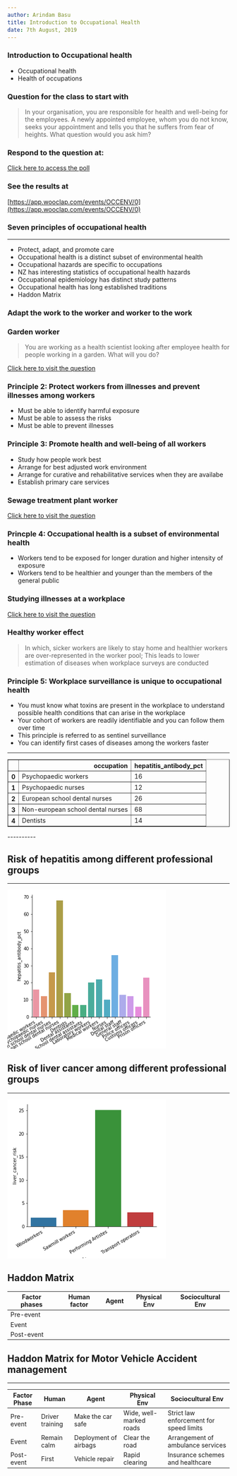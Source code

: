 ```yaml
---
author: Arindam Basu
title: Introduction to Occupational Health
date: 7th August, 2019
---
```


### Introduction to Occupational health

- Occupational health 
- Health of occupations

### Question for the class to start with

> In your organisation, you are responsible for health and well-being for the employees. A newly appointed employee, whom you do not know, seeks your appointment and tells you that he suffers from fear of heights. What question would you ask him?

### Respond to the question at:

[Click here to access the poll](https://www.wooclap.com/OCCENV)

[](https://app.wooclap.com/OCCENV)

### See the results at

[https://app.wooclap.com/events/OCCENV/0](https://app.wooclap.com/events/OCCENV/0)

### Seven principles of occupational health

--------

- Protect, adapt, and promote care
- Occupational health is a distinct subset of environmental health
- Occupational hazards are specific to occupations
- NZ has interesting statistics of occupational health hazards
- Occupational epidemiology has distinct study patterns
- Occupational health has long established traditions
- Haddon Matrix

### Adapt the work to the worker and worker to the work

### Garden worker
> You are working as a health scientist looking after employee health for people working in a garden. What will you do?

[Click here to visit the question](https://www.wooclap.com/OCCENV)

### Principle 2: Protect workers from illnesses and prevent illnesses among workers
- Must be able to identify harmful exposure
- Must be able to assess the risks
- Must be able to prevent illnesses

### Principle 3: Promote health and well-being of all workers
- Study how people work best
- Arrange for best adjusted work environment
- Arrange for curative and rehabilitative services when they are availabe
- Establish primary care services

### Sewage treatment plant worker

[Click here to visit the question](https://www.wooclap.com/OCCENV)

### Princple 4: Occupational health is a subset of environmental health
- Workers tend to be exposed for longer duration and higher intensity of exposure
- Workers tend to be healthier and younger than the members of the general public

### Studying illnesses at a workplace

[Click here to visit the question](https://www.wooclap.com/OCCENV)

### Healthy worker effect

> In which, sicker workers are likely to stay home and healthier workers are over-represented in the worker pool; This leads to lower estimation of diseases when workplace surveys are conducted

### Principle 5: Workplace surveillance is unique to occupational health

- You must know what toxins are present in the workplace to understand possible health conditions that can arise in the workplace
- Your cohort of workers are readily identifiable and you can follow them over time
- This principle is referred to as sentinel surveillance
- You can identify first cases of diseases among the workers faster

------

<div>
<style scoped>
    .dataframe tbody tr th:only-of-type {
        vertical-align: middle;
    }

    .dataframe tbody tr th {
        vertical-align: top;
    }

    .dataframe thead th {
        text-align: right;
    }
</style>
<table border="1" class="dataframe">
  <thead>
    <tr style="text-align: right;">
      <th></th>
      <th>occupation</th>
      <th>hepatitis_antibody_pct</th>
    </tr>
  </thead>
  <tbody>
    <tr>
      <th>0</th>
      <td>Psychopaedic workers</td>
      <td>16</td>
    </tr>
    <tr>
      <th>1</th>
      <td>Psychopaedic nurses</td>
      <td>12</td>
    </tr>
    <tr>
      <th>2</th>
      <td>European school dental nurses</td>
      <td>26</td>
    </tr>
    <tr>
      <th>3</th>
      <td>Non-european school dental nurses</td>
      <td>68</td>
    </tr>
    <tr>
      <th>4</th>
      <td>Dentists</td>
      <td>14</td>
    </tr>
  </tbody>
</table>
</div>
----------

## Risk of hepatitis among different professional groups

------
![](occ.png)

## Risk of liver cancer among different professional groups

-------
![](liver_ca.png)

## Haddon Matrix

| Factor phases | Human factor | Agent | Physical Env | Sociocultural Env |
|---------------|--------------|-------|--------------|-------------------|
| Pre-event     |              |       |              |                   |
| Event         |              |       |              |                   |
| Post-event    |              |       |              |                   |

## Haddon Matrix for Motor Vehicle Accident management

---------

| Factor Phase | Human   | Agent | Physical Env  | Sociocultural Env |
|--------------|---------|-------|---------------|-------------------|
| Pre-event    | Driver training | Make the car safe | Wide, well-marked roads | Strict law enforcement for speed limits |
| Event        | Remain calm | Deployment of airbags | Clear the road | Arrangement of ambulance services |
| Post-event   | First  | Vehicle repair | Rapid clearing | Insurance schemes and healthcare |


